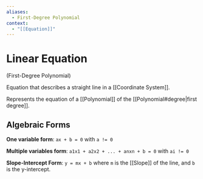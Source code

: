 ```yaml
---
aliases:
  - First-Degree Polynomial
context:
  - "[[Equation]]"
---
```


# Linear Equation

(First-Degree Polynomial)

Equation that describes a straight line in a [[Coordinate System]].

Represents the equation of a [[Polynomial]] of the [[Polynomial#degree|first degree]].

## Algebraic Forms

**One variable form**: `ax + b = 0` with `a != 0`

**Multiple variables form**: `a1x1 + a2x2 + ... + anxn + b = 0` with `ai != 0`

**Slope-Intercept Form**: `y = mx + b` where `m` is the [[Slope]] of the line, and `b` is the y-intercept.
